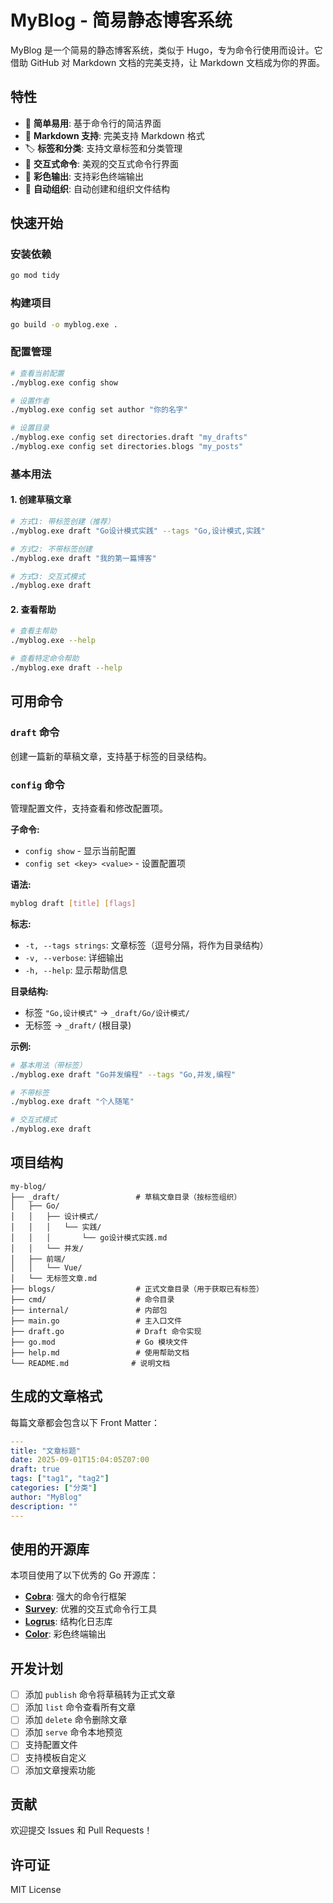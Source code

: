 # MyBlog - 简易静态博客系统

MyBlog 是一个简易的静态博客系统，类似于 Hugo，专为命令行使用而设计。它借助 GitHub 对 Markdown 文档的完美支持，让 Markdown 文档成为你的界面。

## 特性

- 🚀 **简单易用**: 基于命令行的简洁界面
- 📝 **Markdown 支持**: 完美支持 Markdown 格式
- 🏷️ **标签和分类**: 支持文章标签和分类管理
- 🎨 **交互式命令**: 美观的交互式命令行界面
- 🌈 **彩色输出**: 支持彩色终端输出
- 📁 **自动组织**: 自动创建和组织文件结构

## 快速开始

### 安装依赖

```bash
go mod tidy
```

### 构建项目

```bash
go build -o myblog.exe .
```

### 配置管理

```bash
# 查看当前配置
./myblog.exe config show

# 设置作者
./myblog.exe config set author "你的名字"

# 设置目录
./myblog.exe config set directories.draft "my_drafts"
./myblog.exe config set directories.blogs "my_posts"
```

### 基本用法

#### 1. 创建草稿文章

```bash
# 方式1: 带标签创建（推荐）
./myblog.exe draft "Go设计模式实践" --tags "Go,设计模式,实践"

# 方式2: 不带标签创建
./myblog.exe draft "我的第一篇博客"

# 方式3: 交互式模式
./myblog.exe draft
```

#### 2. 查看帮助

```bash
# 查看主帮助
./myblog.exe --help

# 查看特定命令帮助
./myblog.exe draft --help
```

## 可用命令

### `draft` 命令

创建一篇新的草稿文章，支持基于标签的目录结构。

### `config` 命令

管理配置文件，支持查看和修改配置项。

**子命令:**
- `config show` - 显示当前配置
- `config set <key> <value>` - 设置配置项

**语法:**
```bash
myblog draft [title] [flags]
```

**标志:**
- `-t, --tags strings`: 文章标签（逗号分隔，将作为目录结构）
- `-v, --verbose`: 详细输出
- `-h, --help`: 显示帮助信息

**目录结构:**
- 标签 `"Go,设计模式"` → `_draft/Go/设计模式/`
- 无标签 → `_draft/` (根目录)

**示例:**
```bash
# 基本用法（带标签）
./myblog.exe draft "Go并发编程" --tags "Go,并发,编程"

# 不带标签
./myblog.exe draft "个人随笔"

# 交互式模式
./myblog.exe draft
```

## 项目结构

```
my-blog/
├── _draft/                 # 草稿文章目录（按标签组织）
│   ├── Go/
│   │   ├── 设计模式/
│   │   │   └── 实践/
│   │   │       └── go设计模式实践.md
│   │   └── 并发/
│   ├── 前端/
│   │   └── Vue/
│   └── 无标签文章.md
├── blogs/                  # 正式文章目录（用于获取已有标签）
├── cmd/                    # 命令目录
├── internal/               # 内部包
├── main.go                 # 主入口文件
├── draft.go                # Draft 命令实现
├── go.mod                  # Go 模块文件
├── help.md                 # 使用帮助文档
└── README.md              # 说明文档
```

## 生成的文章格式

每篇文章都会包含以下 Front Matter：

```yaml
---
title: "文章标题"
date: 2025-09-01T15:04:05Z07:00
draft: true
tags: ["tag1", "tag2"]
categories: ["分类"]
author: "MyBlog"
description: ""
---
```

## 使用的开源库

本项目使用了以下优秀的 Go 开源库：

- **[Cobra](https://github.com/spf13/cobra)**: 强大的命令行框架
- **[Survey](https://github.com/AlecAivazis/survey)**: 优雅的交互式命令行工具
- **[Logrus](https://github.com/sirupsen/logrus)**: 结构化日志库
- **[Color](https://github.com/fatih/color)**: 彩色终端输出

## 开发计划

- [ ] 添加 `publish` 命令将草稿转为正式文章
- [ ] 添加 `list` 命令查看所有文章
- [ ] 添加 `delete` 命令删除文章
- [ ] 添加 `serve` 命令本地预览
- [ ] 支持配置文件
- [ ] 支持模板自定义
- [ ] 添加文章搜索功能

## 贡献

欢迎提交 Issues 和 Pull Requests！

## 许可证

MIT License
